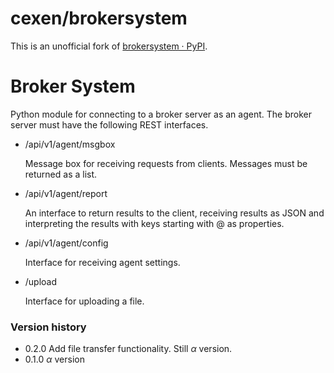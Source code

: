 # cexen/brokersystem

This is an unofficial fork of [brokersystem · PyPI](https://pypi.org/project/brokersystem/).

# Broker System

Python module for connecting to a broker server as an agent. The broker server must have the following REST interfaces.

- /api/v1/agent/msgbox

  Message box for receiving requests from clients. Messages must be returned as a list.

- /api/v1/agent/report

  An interface to return results to the client, receiving results as JSON and interpreting the results with keys starting with @ as properties.

- /api/v1/agent/config

  Interface for receiving agent settings.

- /upload

  Interface for uploading a file.

### Version history

- 0.2.0 Add file transfer functionality. Still $\alpha$ version.
- 0.1.0 $\alpha$ version
